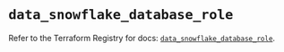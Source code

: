 # `data_snowflake_database_role`

Refer to the Terraform Registry for docs: [`data_snowflake_database_role`](https://registry.terraform.io/providers/snowflakedb/snowflake/2.3.0/docs/data-sources/database_role).
